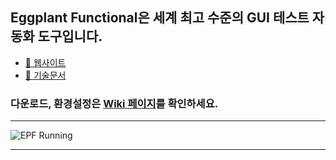 ## Eggplant Functional은 세계 최고 수준의 GUI 테스트 자동화 도구입니다.
   * [:eggplant: 웹사이트](https://eggplant.io/)
   * [:page_facing_up: 기술문서](http://docs.testplant.com/eggplant-documentation-home.htm)
### 다운로드, 환경설정은 [Wiki 페이지](https://github.com/Kimrock/Eggplant-Functional/wiki)를 확인하세요.
------
![EPF Running](https://user-images.githubusercontent.com/42508143/54476640-02e3c100-4843-11e9-9bc9-049b0edfb730.png)
<br>

------
